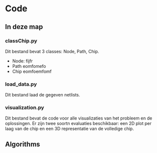 # Code

## In deze map

### classChip.py

Dit bestand bevat 3 classes: Node, Path, Chip.

* Node:
    fijfr
* Path
    eomfomefo
* Chip
    eomfoemfomf


### load_data.py

Dit bestand laad de gegeven netlists.

### visualization.py

Dit bestand bevat de code voor alle visualizaties van het probleem en de oplossingen. Er zijn twee soortn evaluaties beschikbaar: een 2D plot per laag van de chip en een 3D representatie van de volledige chip. 

## Algorithms
